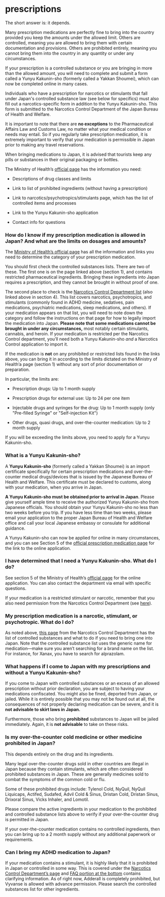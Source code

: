 # prescriptions

The short answer is: it depends.

Many prescription medications are perfectly fine to bring into the country provided you keep the amounts under the allowed limit. Others are controlled, meaning you are allowed to bring them with certain documentation and provisions. Others are prohibited entirely, meaning you cannot bring them into the country in any quantity or under any circumstances.

If your prescription is a controlled substance or you are bringing in more than the allowed amount, you will need to complete and submit a form called a Yunyu Kakunin-sho (formerly called a Yakkan Shoumei), which can now be completed online in many cases.

Individuals who have a prescription for narcotics or stimulants that fall under Japan's controlled substance law (see below for specifics) must also fill out a narcotics-specific form in addition to the Yunyu Kakunin-sho. This form is submitted to the Narcotics Control Department of the Japan Bureau of Health and Welfare.

It is important to note that there are **no exceptions** to the Pharmaceutical Affairs Law and Customs Law, no matter what your medical condition or needs may entail. So if you regularly take prescription medication, it is extremely important to verify that your medication is permissible in Japan prior to making any travel reservations.

When bringing medications to Japan, it is advised that tourists keep any pills or substances in their original packaging or bottles.

The Ministry of Health’s [official page](https://www.mhlw.go.jp/english/policy/health-medical/pharmaceuticals/01.html) has the information you need:

*   Descriptions of drug classes and limits  
    
*   Link to list of prohibited ingredients (without having a prescription)  
    
*   Link to narcotics/psychotropics/stimulants page, which has the list of controlled items and processes  
    
*   Link to the Yunyu Kakunin-sho application  
    
*   Contact info for questions  
    

### How do I know if my prescription medication is allowed in Japan? And what are the limits on dosages and amounts?

The [Ministry of Health’s official page](https://www.mhlw.go.jp/english/policy/health-medical/pharmaceuticals/01.html) has all the information and links you need to determine the category of your prescription medication.

You should first check the controlled substances lists. There are two of these. The first one is on the page linked above (section 1), and contains restricted pharmaceutical ingredients. Bringing these ingredients into Japan requires a prescription, and they cannot be brought in without proof of one.

The second place to check is the [Narcotics Control Department list](https://www.ncd.mhlw.go.jp/en/application2.html#list) (also linked above in section 4). This list covers narcotics, psychotropics, and stimulants (commonly found in ADHD medicine, sedatives, pain medications, psychiatric medications, sleep medications, and others). If your medication appears on that list, you will need to note down the category and follow the instructions on that page for how to legally import the medication into Japan. **Please note that some medications cannot be brought in under any circumstances,** most notably certain stimulants, cannabis, and heroin. If your medication is restricted per the Narcotics Control department, you’ll need both a Yunyu Kakunin-sho _and_ a Narcotics Control application to import it.

If the medication is **not** on any prohibited or restricted lists found in the links above, you can bring it in according to the limits dictated on the Ministry of Health’a page (section 1) without any sort of prior documentation or preparation.

In particular, the limits are:

*   Prescription drugs: Up to 1 month supply  
    
*   Prescription drugs for external use: Up to 24 per one item  
    
*   Injectable drugs and syringes for the drug: Up to 1 month supply (only "Pre-filled Syringe" or "Self-injection Kit")  
    
*   Other drugs, quasi drugs, and over-the-counter medication: Up to 2 month supply  
    

If you will be exceeding the limits above, you need to apply for a Yunyu Kakunin-sho.

### What is a Yunyu Kakunin-sho?

A **Yunyu Kakunin-sho** (formerly called a Yakkan Shoumei) is an import certificate specifically for certain prescription medications and over-the-counter medical drugs/devices that is issued by the Japanese Bureau of Health and Welfare. This certificate must be declared to customs, along with your medication, when you arrive in Japan.

**A Yunyu Kakunin-sho must be obtained prior to arrival in Japan**. Please give yourself ample time to receive the authorized Yunyu Kakunin-sho from Japanese officials. You should obtain your Yunyu Kakunin-sho no less than two weeks before you trip. If you have less time than two weeks, please email your application to the proper Japan Bureau of Health and Welfare office and call your local Japanese embassy or consulate for additional guidance.

A Yunyu Kakunin-sho can now be applied for online in many circumstances, and you can see Section 5 of the [official prescription medication page](https://www.mhlw.go.jp/english/policy/health-medical/pharmaceuticals/01.html) for the link to the online application.

### I have determined that I need a Yunyu Kakunin-sho. What do I do?

See section 5 of the Ministry of Health’s [official page](https://www.mhlw.go.jp/english/policy/health-medical/pharmaceuticals/01.html) for the online application. You can also contact the department via email with specific questions.

If your medication is a restricted stimulant or narcotic, remember that you also need permission from the Narcotics Control Department (see [here](https://www.ncd.mhlw.go.jp/en/application2.html#narcotics)).

### My prescription medication is a narcotic, stimulant, or psychotropic. What do I do?

As noted above, [this page](https://www.ncd.mhlw.go.jp/en/application2.html) from the Narcotics Control Department has the list of controlled substances and what to do if you need to bring one into Japan. Note that the controlled substance list uses the generic name for medication—make sure you aren’t searching for a brand name on the list. For instance, for Xanax, you have to search for alprazolam.

### What happens if I come to Japan with my prescriptions and without a Yunyu Kakunin-sho?

If you come to Japan with controlled substances or an excess of an allowed prescription without prior declaration, you are subject to having your medications confiscated. You might also be fined, deported from Japan, or jailed. While it is entirely possible that you may not be found out at all, the consequences of not properly declaring medication can be severe, and it is **not advisable to skirt laws in Japan.**

Furthermore, those who bring **prohibited** substances to Japan will be jailed immediately. Again, it is **not advisable** to take on these risks.

### Is my over-the-counter cold medicine or other medicine prohibited in Japan?

This depends entirely on the drug and its ingredients.

Many legal over-the-counter drugs sold in other countries are illegal in Japan because they contain stimulants, which are often considered prohibited substances in Japan. These are generally medicines sold to combat the symptoms of the common cold or flu.

Some of these prohibited drugs include: Tylenol Cold, NyQuil, NyQuil Liquicaps, Actifed, Sudafed, Advil Cold & Sinus, Dristan Cold, Dristan Sinus, Drixoral Sinus, Vicks Inhaler, and Lomotil.

Please compare the active ingredients in your medication to the prohibited and controlled substance lists above to verify if your over-the-counter drug is permitted in Japan.

If your over-the-counter medication contains no controlled ingredients, then you can bring up to a 2 month supply without any additional paperwork or requirements.

### Can I bring my ADHD medication to Japan?

If your medication contains a stimulant, it is highly likely that it is prohibited in Japan or controlled in some way. This is covered under the [Narcotics Control Department’s page](https://www.ncd.mhlw.go.jp/en/application2.html) and [FAQ portion at the bottom](https://www.ncd.mhlw.go.jp/en/application2.html#faq) contains clarifying information. As of right now, Adderall is completely prohibited, but Vyvanse is allowed with advance permission. Please search the controlled substances list for other ingredients.